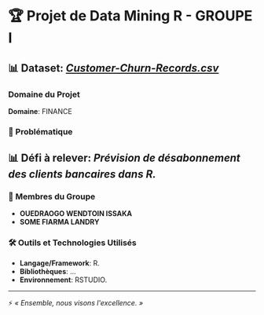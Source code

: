 # 🏆 Projet de Data Mining R - GROUPE I

## 📊 Dataset: *[Customer-Churn-Records.csv](data/Customer-Churn-Records.csv)*

### Domaine du Projet
**Domaine**: FINANCE

### 🧠 Problématique
## 📊 Défi à relever: *Prévision de désabonnement des clients bancaires dans R.*

> 
<!-- >> *Exemple*: Comment prévoir les ventes en fonction des tendances historiques des données ? -->

### 👥 Membres du Groupe
- **OUEDRAOGO WENDTOIN ISSAKA** 
- **SOME FIARMA LANDRY** 

### 🛠️ Outils et Technologies Utilisés
- **Langage/Framework**: R.
- **Bibliothèques**: ...
- **Environnement**: RSTUDIO.

---

⚡ *« Ensemble, nous visons l'excellence. »*
